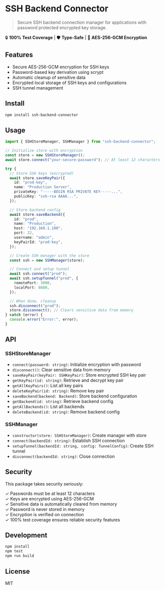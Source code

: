 # SSH Backend Connector

> Secure SSH backend connection manager for applications with password protected encrypted key storage.

🔒 **100% Test Coverage** | 🛡️ **Type-Safe** | 🔐 **AES-256-GCM Encryption**

## Features

- Secure AES-256-GCM encryption for SSH keys
- Password-based key derivation using scrypt
- Automatic cleanup of sensitive data
- Encrypted local storage of SSH keys and configurations
- SSH tunnel management

## Install

```bash
npm install ssh-backend-connector
```

## Usage

```typescript
import { SSHStoreManager, SSHManager } from "ssh-backend-connector";

// Initialize store with encryption
const store = new SSHStoreManager();
await store.connect("your-secure-password"); // At least 12 characters

try {
  // Store SSH keys (encrypted)
  await store.saveKeyPair({
    id: "prod-key",
    name: "Production Server",
    privateKey: "-----BEGIN RSA PRIVATE KEY-----...",
    publicKey: "ssh-rsa AAAA...",
  });

  // Store backend config
  await store.saveBackend({
    id: "prod",
    name: "Production",
    host: "192.168.1.100",
    port: 22,
    username: "admin",
    keyPairId: "prod-key",
  });

  // Create SSH manager with the store
  const ssh = new SSHManager(store);

  // Connect and setup tunnel
  await ssh.connect("prod");
  await ssh.setupTunnel("prod", {
    remotePort: 3000,
    localPort: 8080,
  });

  // When done, cleanup
  ssh.disconnect("prod");
  store.disconnect(); // Clears sensitive data from memory
} catch (error) {
  console.error("Error:", error);
}
```

## API

### SSHStoreManager

- `connect(password: string)`: Initialize encryption with password
- `disconnect()`: Clear sensitive data from memory
- `saveKeyPair(keyPair: SSHKeyPair)`: Store encrypted SSH key pair
- `getKeyPair(id: string)`: Retrieve and decrypt key pair
- `getAllKeyPairs()`: List all key pairs
- `deleteKeyPair(id: string)`: Remove key pair
- `saveBackend(backend: Backend)`: Store backend configuration
- `getBackend(id: string)`: Retrieve backend config
- `getAllBackends()`: List all backends
- `deleteBackend(id: string)`: Remove backend config

### SSHManager

- `constructor(store: SSHStoreManager)`: Create manager with store
- `connect(backendId: string)`: Establish SSH connection
- `setupTunnel(backendId: string, config: TunnelConfig)`: Create SSH tunnel
- `disconnect(backendId: string)`: Close connection

## Security

This package takes security seriously:

✓ Passwords must be at least 12 characters  
✓ Keys are encrypted using AES-256-GCM  
✓ Sensitive data is automatically cleared from memory  
✓ Password is never stored in memory  
✓ Encryption is verified on connection  
✓ 100% test coverage ensures reliable security features

## Development

```bash
npm install
npm test
npm run build
```

## License

MIT
